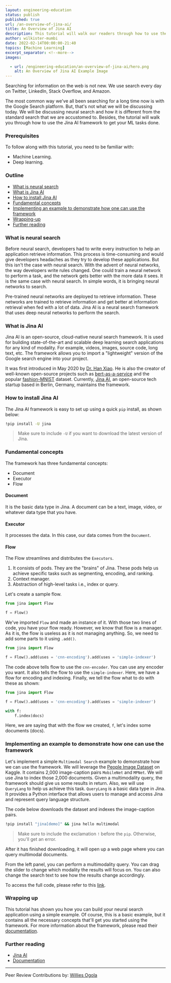 ```yaml
---
layout: engineering-education
status: publish
published: true
url: /an-overview-of-jina-ai/
title: An Overview of Jina AI
description: This tutorial will walk our readers through how to use the Jina AI framework to get their ML tasks done.
author: wilkister-mumbi
date: 2022-02-14T00:00:00-21:40
topics: [Machine Learning]
excerpt_separator: <!--more-->
images:

  - url: /engineering-education/an-overview-of-jina-ai/hero.png 
    alt: An Overview of Jina AI Example Image
---
```

Searching for information on the web is not new. We use search every day on Twitter, LinkedIn, Stack Overflow, and Amazon. 
<!--more-->
The most common way we've all been searching for a long time now is with the Google Search platform. But, that's not what we will be discussing today. We will be discussing neural search and how it is different from the standard search that we are accustomed to. Besides, the tutorial will walk you through how to use the Jina AI framework to get your ML tasks done.

### Prerequisites
To follow along with this tutorial, you need to be familiar with:
- Machine Learning.
- Deep learning.

### Outline
- [What is neural search](#standard-search-vs-neural-search)
- [What is Jina AI](#what-is-jina-ai)
- [How to install Jina AI](#how-to-install-jina-ai)
- [Fundamental concepts](#fundamental-concepts)
- [Implementing an example to demonstrate how one can use the framework](#implementing-an-example-to-demonstrate-how-one-can-use-the-framework)
- [Wrapping-up](#wrapping-up)
- [Further reading](#further-reading)

### What is neural search 
Before neural search, developers had to write every instruction to help an application retrieve information. This process is time-consuming and would give developers headaches as they try to develop these applications. But this isn't the case with neural search. With the advent of neural networks, the way developers write rules changed. One could train a neural network to perform a task, and the network gets better with the more data it sees. It is the same case with neural search. In simple words, it is bringing neural networks to search.

Pre-trained neural networks are deployed to retrieve information. These networks are trained to retrieve information and get better at information retrieval when fed with a lot of data. Jina AI is a neural search framework that uses deep neural networks to perform the search.

### What is Jina AI
Jina AI is an open-source, cloud-native neural search framework. It is used for building state-of-the-art and scalable deep learning search applications for any kind of modality. For example, videos, images, source code, long text, etc. The framework allows you to import a "lightweight" version of the Google search engine into your project.     

It was first introduced in May 2020 by [Dr. Han Xiao](https://hanxiao.io/about/). He is also the creator of well-known open-source projects such as [bert-as-a-service](https://github.com/hanxiao/bert-as-service) and the popular [fashion-MNIST](https://github.com/zalandoresearch/fashion-mnist) dataset. Currently, [Jina AI](https://jina.ai/), an open-source tech startup based in Berlin, Germany, maintains the framework.

### How to install Jina AI
The Jina AI framework is easy to set up using a quick `pip` install, as shown below:

```bash
!pip install -U jina
```
> Make sure to include `-U` if you want to download the latest version of Jina.

### Fundamental concepts
The framework has three fundamental concepts:
- Document
- Executor
- Flow

#### Document
It is the basic data type in Jina. A document can be a text, image, video, or whatever data type that you have.

#### Executor
It processes the data. In this case, our data comes from the `Document`.

#### Flow
The Flow streamlines and distributes the `Executors`.

1. It consists of pods. They are the "brains" of Jina. These pods help us achieve specific tasks such as segmenting, encoding, and ranking.
2. Context manager.
3. Abstraction of high-level tasks i.e., index or query.

Let's create a sample flow.

```python
from jina import Flow

f = Flow()
```
We've imported `Flow` and made an instance of it. With those two lines of code, you have your flow ready. However, we know that flow is a manager. As it is, the flow is useless as it is not managing anything. So, we need to add some parts to it using `.add()`.

```python
from jina import Flow

f = Flow().add(uses = 'cnn-encoding').add(uses = 'simple-indexer')
```
The code above tells flow to use the `cnn-encoder`. You can use any encoder you want. It also tells the flow to use the `simple-indexer`. Here, we have a flow for encoding and indexing. Finally, we tell the flow what to do with these as shown:

```python
from jina import Flow

f = Flow().add(uses = 'cnn-encoding').add(uses = 'simple-indexer')

with f:
    f.index(docs)
```
Here, we are saying that with the flow we created, `f`, let's index some documents (docs).

### Implementing an example to demonstrate how one can use the framework
Let's implement a simple `Multimodal Search` example to demonstrate how we can use the framework. We will leverage the [People Image Dataset](https://www.kaggle.com/ahmadahmadzada/images2000) on Kaggle. It contains 2,000 image-caption pairs `MobileNet` and `MPNet`. We will use Jina to index those 2,000 documents. Given a multimodality query, the framework should give us some results in return. Also, we will use `QueryLang` to help us achieve this task. `QueryLang` is a basic data type in Jina. It provides a Python interface that allows users to manage and access Jina and represent query language structure.

The code below downloads the dataset and indexes the image-caption pairs.

```bash
!pip install "jina[demo]" && jina hello multimodal
```
> Make sure to include the exclamation `!` before the `pip`. Otherwise, you'll get an error. 
 
After it has finished downloading, it will open up a web page where you can query multimodal documents.

From the left panel, you can perform a multimodality query. You can drag the slider to change which modality the results will focus on. You can also change the search text to see how the results change accordingly. 
 
To access the full code, please refer to this [link](https://colab.research.google.com/drive/1GRChs4OuMtl580nW-SjXaupfYOikkJfq?usp=sharing).

### Wrapping up
This tutorial has shown you how you can build your neural search application using a simple example. Of course, this is a basic example, but it contains all the necessary concepts that'll get you started using the framework. For more information about the framework, please read their [documentation](https://github.com/jina-ai/jina).

### Further reading
- [Jina AI](https://jina.ai/)
- [Documentation](https://github.com/jina-ai/jina)

---
Peer Review Contributions by: [Willies Ogola](/engineering-education/authors/willies-ogola/)
